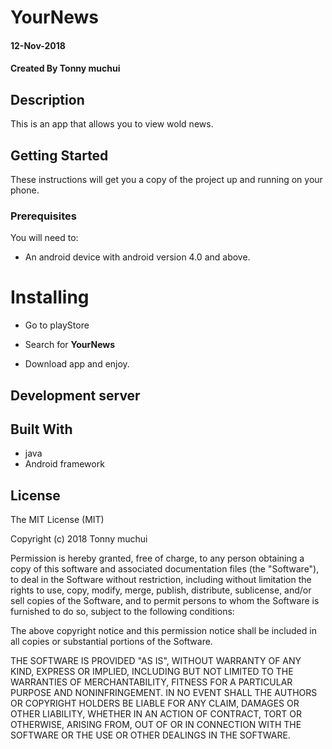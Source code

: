 # YourNews

#### 12-Nov-2018
#### Created By **Tonny muchui**

## Description

This is an app that allows you to view wold news.

## Getting Started
These instructions will get you a copy of the project up and running on your phone.

### Prerequisites

You will need to:

* An android device with android version 4.0 and above.

# Installing

* Go to playStore

* Search for **YourNews**

* Download app and enjoy.

## Development server

## Built With

* java
* Android framework

## License

The MIT License (MIT)

Copyright (c) 2018 Tonny muchui

Permission is hereby granted, free of charge, to any person obtaining a copy of this software and associated documentation files (the "Software"), to deal in the Software without restriction, including without limitation the rights to use, copy, modify, merge, publish, distribute, sublicense, and/or sell copies of the Software, and to permit persons to whom the Software is furnished to do so, subject to the following conditions:

The above copyright notice and this permission notice shall be included in all copies or substantial portions of the Software.

THE SOFTWARE IS PROVIDED "AS IS", WITHOUT WARRANTY OF ANY KIND, EXPRESS OR IMPLIED, INCLUDING BUT NOT LIMITED TO THE WARRANTIES OF MERCHANTABILITY, FITNESS FOR A PARTICULAR PURPOSE AND NONINFRINGEMENT. IN NO EVENT SHALL THE AUTHORS OR COPYRIGHT HOLDERS BE LIABLE FOR ANY CLAIM, DAMAGES OR OTHER LIABILITY, WHETHER IN AN ACTION OF CONTRACT, TORT OR OTHERWISE, ARISING FROM, OUT OF OR IN CONNECTION WITH THE SOFTWARE OR THE USE OR OTHER DEALINGS IN THE SOFTWARE.
